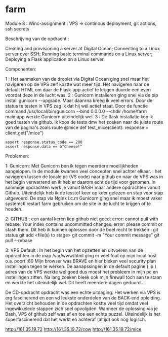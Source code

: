 # farm
Module 8 : Winc-assignment : VPS => continous deployment, git actions, ssh secrets

Beschrijving van de opdracht :

Creating and provisioning a server at Digital Ocean;
Connecting to a Linux server over SSH;
Running basic terminal commands on a Linux server;
Deploying a Flask application on a Linux server.

Componenten:

1 : Het aanmaken van de droplet via Digital Ocean ging snel maar het navigeren op de VPS zelf kostte wat meer tijd.
Het navigeren naar de default HTML om daar de Flask-app actief te krijgen duurde een even voordat deze in de lucht was.
2 : Gunicorn installeren ging snel via de pip install gunicorn --upgrade. Maar daanrna kreeg ik veel errors. Door de status te testen in VPS zag ik dat hij wél actief staat. 
Door de functie command /usr/local/bin/gunicorn --bind 0.0.0.0 --chdir /home/farm main:app werkte Gunicorn uiteindelijk wel.
3 : De flask installatie kon ik goed testen via github. Ik koos de tests dmv het zoeken naar de juiste route van de pagina's zoals route @mice 
def test_mice(client):
    response = client.get("/mice")

    assert response.status_code == 200
    assert response.data == b"Cheese!"

Problemen:

1:  Gunicorn: 
Met Gunicorn ben ik tegen meerdere moeilijkheden aangelopen. In de module kwamen veel concepten snel achter elkaar. : het navigeren tussen de locale pc (VS code) naar github en naar de VPS was in het begin verwarrend en ik heb er daarom echt de tijd voor genomen. In sommige opdrachten werk je vanuit BASH maar andere opdrachten vanuit Github. 
Uiteindelijk heb ik de lesstof keer op keer gelezen en stap voor stap uitgevoerd. De stap via Nginx i.c.m Gunicorn ging snel maar ik moest vaker systemctl restart farm gebruiken om de site in de lucht te krijgen of te houden.
 
2:  GITHUB : 
een aantal keren liep github niet goed:
error: cannot pull with rebase: Your index contains uncommitted changes.
error: please commit or stash them.
Dit heb ik kunnen oplossen door de boel recht te trekken :
git status
git add <file(s) to stage>
git commit -m "Your commit message"
git pull --rebase

3: VPS Default : 
In het begin van het opzetten en uitvoeren van de opdrachten in de map /var/www/html ging er veel fout op mijn local.host o.a. poort :80 
Mijn browser was BRAVE en hier bleken veel security plan instellingen tegen te werken. 
De aanapssingen in de default pagine ( ip ) adres van de VPS werkte wél goed dus moest het probleem in mijn pc en instellingen zitten. 
Na lang zoeken bleek ook mijn firewall tóch aan te staan en werkte het uiteindelijk wel. Dit heeft meerdere dagen geduurd....

De CD-opdracht opdracht was een echte uitdaging: 
Het werken via VPS is erg fascinerend en een vd leukste onderdelen van de BACK-end opleiding.
Het overzicht behouden in de opdrachten kostte veel tijd omdat veel ingewikkelede stappen zich snel opvolgden. 
Wanneer de oplossing via je Bash, VPS óf github zelf was af en toe een echte puzzel. 
Uiteindelijk is het superfascinerend dat het werkt en achteraf (altijd) ook nog logisch.


http://161.35.19.72
http://161.35.19.72/cow
http://161.35.19.72/mice





 
 


